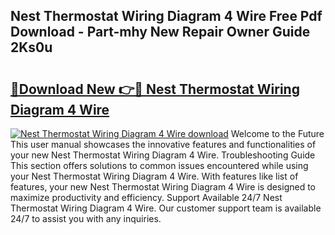## Nest Thermostat Wiring Diagram 4 Wire Free Pdf Download - Part-mhy New Repair Owner Guide 2Ks0u

# <h2><a href="http://dfr5hg1.blite.top/?on=Nest+Thermostat+Wiring+Diagram+4+Wire">🔗Download New 👉🔴 Nest Thermostat Wiring Diagram 4 Wire</a></h2>

[![Nest Thermostat Wiring Diagram 4 Wire download](https://i.imgur.com/lujVjoI.png)](http://dfr5hg1.blite.top/?on=Nest+Thermostat+Wiring+Diagram+4+Wire)
Welcome to the Future This user manual showcases the innovative features and functionalities of your new Nest Thermostat Wiring Diagram 4 Wire. Troubleshooting Guide This section offers solutions to common issues encountered while using your Nest Thermostat Wiring Diagram 4 Wire. With features like list of features, your new Nest Thermostat Wiring Diagram 4 Wire is designed to maximize productivity and efficiency. Support Available 24/7 Nest Thermostat Wiring Diagram 4 Wire. Our customer support team is available 24/7 to assist you with any inquiries.

